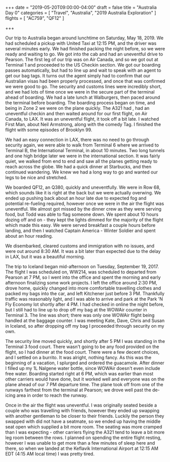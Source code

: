 +++
date = "2019-05-20T09:00:00-04:00"
draft = false
title = "Australia Day 0"
categories = [ "Travel", "Australia", "2019 Australia Exploration" ]
flights = [ "AC759", "QF12" ]

+++

Our trip to Australia began around lunchtime on Saturday, May 18, 2019. We had scheduled a pickup with United Taxi at 12:15 PM, and the driver was several minutes early. We had finished packing the night before, so we were ready and waiting to go. We got into the cab and had an uneventful drive to Pearson. The first leg of our trip was on Air Canada, and so we got out at Terminal 1 and proceeded to the US Checkin section. We got our boarding passes automatically, but had to line up and wait to speak with an agent to get our bag tags. It turns out the agent simply had to confirm that our Australian visas had been properly processed, and once that was confirmed we were good to go. The security and customs lines were incredibly short, and we had lots of time once we were in the secure part of the terminal ahead of boarding. We had a late lunch at Walburgers, then paced around the terminal before boarding. The boarding process began on time, and being in Zone 2 we were on the plane quickly. The A321 had , had an uneventful checkin and then waited around for our first flight, on Air Canada, to LAX. It was an uneventful flight, it took off a bit late. I watched First Man, about Neil Armstrong, along with the comedy Tag. I finished the flight with some episodes of Brooklyn 99.

We had an easy connection in LAX, there was no need to go through security again, we were able to walk from Terminal 6 where we arrived to Terminal B, the International Terminal, in about 10 minutes. Two long tunnels and one high bridge later we were in the international section. It was fairly quiet, we walked from end to end and saw all the planes getting ready to reach across the globe. We had a quick dinner at Starbucks, and then continued wandering. We knew we had a long way to go and wanted our legs to be nice and stretched.

We boarded QF12, an Q380, quickly and uneventfully. We were in Row 68, which sounds like it is right at the back but we were actually overwing. We ended up pushing back about an hour late due to expected fog and potential re-fueling required, however once we were in the air the flight was uneventful. We almost got missed by the dinner crew as they were serving food, but Todd was able to flag someone down. We spent about 10 hours dozing off and on - they kept the lights dimmed for the majority of the flight which made this easy. We were served breakfast a couple hours before landing, and then I watched Captain America - Winter Soldier and spent about an hour reading.

We disembarked, cleared customs and immigration with no issues, and were out around 8:30 AM. It was a bit later than expected due to the delay in LAX, but it was a beautiful morning.

The trip to Iceland began mid-afternoon on Tuesday, September 19, 2017. The flight I was scheduled on, WW214, was scheduled to departed from Pearson at 7 PM, so I went into the office and spent the morning and early afternoon finalizing some work projects. I left the office around 2:30 PM, drove home, quickly changed into more comfortable travelling clothes and packed my bags into the car, and left Kitchener just before 3 PM. Thankfully traffic was reasonably light, and I was able to arrive and park at the Park 'N Fly Economy lot shortly after 4 PM. I had checked in online the night before, but I still had to line up to drop off my bag at the WOWAir counter in Terminal 3. The line was short; there was only one WOWAir flight being handled at the baggage counter. I was meeting Kate, Dave, Chris and Susan in Iceland, so after dropping off my bag I proceeded through security on my own.

The security line moved quickly, and shortly after 5 PM I was standing in the Terminal 3 food court. There wasn't going to be any food provided on the flight, so I had dinner at the food court. There were a few decent choices, and I settled on a burrito. It was alright, nothing fancy. As this was the beginning of a vacation, I splurged and ordered the guacamole. After dinner I filled up my 1L Nalgene water bottle, since WOWAir doesn't even include free water. Boarding started right at 6 PM, which was earlier than most other carriers would have done, but it worked well and everyone was on the plane ahead of our 7 PM departure time. The plane took off from one of the runways farthest from the terminal at Pearson; we drove well past the de-icing area in order to reach the runway.

Once in the air the flight was uneventful. I was originally seated beside a couple who was travelling with friends, however they ended up swapping with another gentleman to be closer to their friends. Luckily the person they swapped with did not have a seatmate, so we ended up having the middle seat open which supplied a bit more room. The seating was more cramped than I was expecting - other carriers flying the A321 tend to leave a bit more leg room between the rows. I planned on spending the entire flight resting, however I was unable to get more than a few minutes of sleep here and there, so when we landed at the Keflavík International Airport at 12:15 AM EDT (4:15 AM local time) I was pretty tired.
